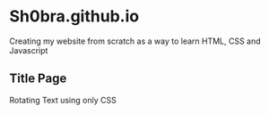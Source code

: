 # Sh0bra.github.io
Creating my website from scratch as a way to learn HTML, CSS and Javascript


## Title Page
Rotating Text using only CSS
